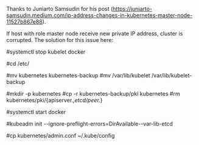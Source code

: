 Thanks to Juniarto Samsudin for his post (https://juniarto-samsudin.medium.com/ip-address-changes-in-kubernetes-master-node-11527b867e88).

If host with role master node receive new private IP address, cluster is corrupted.
The solution for this issue here:

#systemctl stop kubelet docker

#cd /etc/

#mv kubernetes kubernetes-backup
#mv /var/lib/kubelet /var/lib/kubelet-backup

#mkdir -p kubernetes
#cp -r kubernetes-backup/pki kubernetes
#rm kubernetes/pki/{apiserver.*,etcd/peer.*}

#systemctl start docker

#kubeadm init --ignore-preflight-errors=DirAvailable--var-lib-etcd

#cp kubernetes/admin.conf ~/.kube/config
